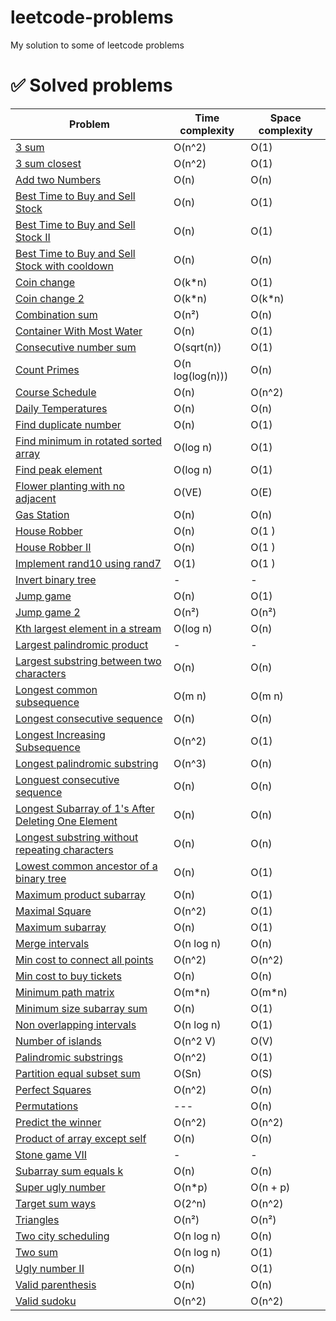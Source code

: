 # leetcode-problems
My solution to some of leetcode problems

# :white_check_mark: Solved problems

| Problem  | Time complexity | Space complexity | 
| - | - | - |
| [3 sum](https://leetcode.com/problems/3sum/) | O(n^2) | O(1) |
| [3 sum closest](https://leetcode.com/problems/3sum-closest/) | O(n^2) | O(1) |
| [Add two Numbers](https://leetcode.com/problems/add-two-numbers/description/) | O(n) | O(n) |
| [Best Time to Buy and Sell Stock](https://leetcode.com/problems/best-time-to-buy-and-sell-stock) | O(n) | O(1) |
| [Best Time to Buy and Sell Stock II ](https://leetcode.com/problems/best-time-to-buy-and-sell-stock-ii/) | O(n) | O(1) |
| [Best Time to Buy and Sell Stock with cooldown ](https://leetcode.com/problems/best-time-to-buy-and-sell-stock-with-cooldown/) | O(n) | O(n) |
| [Coin change](https://leetcode.com/problems/coin-change/) | O(k*n) | O(1) |
| [Coin change 2](https://leetcode.com/problems/coin-change-ii/) | O(k*n) | O(k*n) |
| [Combination sum](https://leetcode.com/problems/combination-sum/) | O(n²) | O(n) |
| [Container With Most Water](https://leetcode.com/problems/container-with-most-water/) | O(n) | O(1) |
| [Consecutive number sum](https://leetcode.com/problems/consecutive-numbers-sum/) | O(sqrt(n)) | O(1) |
| [Count Primes](https://leetcode.com/problems/count-primes/) | O(n log(log(n))) | O(n) |
| [Course Schedule](https://leetcode.com/problems/course-schedule/) | O(n) | O(n^2) |
| [Daily Temperatures](https://leetcode.com/problems/daily-temperatures/) | O(n) | O(n) |
| [Find duplicate number](https://leetcode.com/problems/find-the-duplicate-number) | O(n) | O(1) |
| [Find minimum in rotated sorted array](https://leetcode.com/problems/find-minimum-in-rotated-sorted-array) | O(log n) | O(1) |
| [Find peak element](https://leetcode.com/problems/find-peak-element/) | O(log n) | O(1) |
| [Flower planting with no adjacent](https://leetcode.com/problems/flower-planting-with-no-adjacent/) | O(VE) | O(E) |
| [Gas Station](https://leetcode.com/problems/gas-station/) | O(n) | O(n) |
| [House Robber](https://leetcode.com/problems/house-robber/)| O(n) | O(1 )|
| [House Robber II](https://leetcode.com/problems/house-robber-ii/)| O(n) | O(1 )|
| [Implement rand10 using rand7](https://leetcode.com/problems/implement-rand10-using-rand7/)| O(1) | O(1 )|
| [Invert binary tree](https://leetcode.com/problems/invert-binary-tree) | - | - |
| [Jump game](https://leetcode.com/problems/jump-game/description/) | O(n) | O(1) |
| [Jump game 2](https://leetcode.com/problems/jump-game-ii/description/) | O(n²) | O(n²) |
| [Kth largest element in a stream](https://leetcode.com/problems/kth-largest-element-in-a-stream/) | O(log n) | O(n) |
| [Largest palindromic product](https://leetcode.com/problems/largest-palindrome-product/solutions/3281253/479-solution-with-step-by-step-explanation/) | - | - |
| [Largest substring between two characters](https://leetcode.com/problems/largest-substring-between-two-equal-characters/description/) | O(n) | O(n) |
| [Longest common subsequence](https://leetcode.com/problems/longest-common-subsequence/) | O(m n) | O(m n)
| [Longest consecutive sequence](https://leetcode.com/problems/longest-consecutive-sequence) | O(n) | O(n) |
| [Longest Increasing Subsequence](https://leetcode.com/problems/longest-increasing-subsequence) | O(n^2) | O(1) |
| [Longest palindromic substring](https://leetcode.com/problems/longest-palindromic-substring/editorial/) | O(n^3) | O(n) |
| [Longuest consecutive sequence](https://leetcode.com/problems/longest-consecutive-sequence) | O(n) | O(n) |
| [Longest Subarray of 1's After Deleting One Element](https://leetcode.com/problems/longest-subarray-of-1s-after-deleting-one-element) | O(n) | O(n) |
| [Longest substring without repeating characters](https://leetcode.com/problems/longest-substring-without-repeating-characters/) | O(n) | O(n) |
| [Lowest common ancestor of a binary tree](https://leetcode.com/problems/lowest-common-ancestor-of-a-binary-search-tree/)| O(n) | O(1)|
| [Maximum product subarray](https://leetcode.com/problems/maximum-product-subarray/) | O(n) | O(1)|
| [Maximal Square](https://leetcode.com/problems/maximal-square/) | O(n^2) | O(1) |
| [Maximum subarray](https://leetcode.com/problems/maximum-subarray) | O(n) | O(1) |
| [Merge intervals](https://leetcode.com/problems/merge-intervals/) | O(n log n) | O(n) |
| [Min cost to connect all points](https://leetcode.com/problems/min-cost-to-connect-all-points/) |O(n^2) | O(n^2) |
| [Min cost to buy tickets](https://leetcode.com/problems/minimum-cost-for-tickets/) | O(n) | O(n) |
| [Minimum path matrix](https://leetcode.com/problems/minimum-path-sum/) | O(m*n) | O(m*n) |
| [Minimum size subarray sum](https://leetcode.com/problems/minimum-size-subarray-sum/) | O(n) | O(1) |
| [Non overlapping intervals](https://leetcode.com/problems/non-overlapping-intervals/) | O(n log n) | O(1) |
| [Number of islands](https://leetcode.com/problems/number-of-islands/) | O(n^2 V) | O(V) |
| [Palindromic substrings](https://leetcode.com/problems/palindromic-substrings/) | O(n^2) | O(1) |
| [Partition equal subset sum](https://leetcode.com/problems/partition-equal-subset-sum/) | O(Sn) | O(S) |
| [Perfect Squares](https://leetcode.com/problems/min-cost-to-connect-all-points/description/) | O(n^2) | O(n) |
| [Permutations](https://leetcode.com/problems/permutations/) | --- | O(n) |
| [Predict the winner](https://leetcode.com/problems/predict-the-winner/) | O(n^2) | O(n^2) |
| [Product of array except self](https://leetcode.com/problems/product-of-array-except-self) | O(n) | O(n) |
| [Stone game VII](https://leetcode.com/problems/stone-game-vii/)| - | - |
| [Subarray sum equals k](https://leetcode.com/problems/subarray-sum-equals-k/) | O(n) | O(n) |
| [Super ugly number](https://leetcode.com/problems/super-ugly-number/) | O(n*p) | O(n + p) |
| [Target sum ways](https://leetcode.com/problems/target-sum/) | O(2^n) | O(n^2) |
| [Triangles](https://leetcode.com/problems/triangle/description) | O(n²) | O(n²) |
| [Two city scheduling](https://leetcode.com/problems/two-city-scheduling) | O(n log n) | O(n) |
| [Two sum](https://leetcode.com/problems/two-sum) | O(n log n) | O(1) |
| [Ugly number II](https://leetcode.com/problems/ugly-number-ii/) | O(n) | O(1) |
| [Valid parenthesis](https://leetcode.com/problems/valid-parentheses/) | O(n) | O(n) |
| [Valid sudoku](https://leetcode.com/problems/valid-sudoku) | O(n^2) | O(n^2) |
